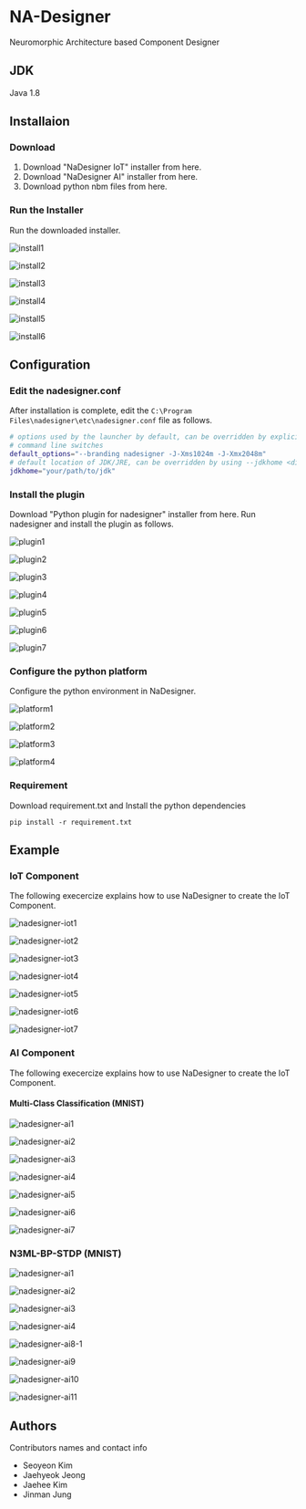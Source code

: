# NA-Designer
Neuromorphic Architecture based Component Designer


## JDK

Java 1.8

## Installaion

### Download 
 1. Download "NaDesigner IoT" installer from here. 
 2. Download "NaDesigner AI" installer from here. 
 3. Download python nbm files from here.

### Run the Installer
 Run the downloaded installer.

![install1](https://user-images.githubusercontent.com/45158796/170095361-ea3df8e7-300b-4017-8bbe-62e7900b871a.png)

![install2](https://user-images.githubusercontent.com/45158796/170095360-2922e3dd-ad21-4948-b379-84e78578be49.png)

![install3](https://user-images.githubusercontent.com/45158796/170095358-e864c7d7-2e68-4983-a652-bef67b0311d0.png)

![install4](https://user-images.githubusercontent.com/45158796/170095368-f4155685-d29a-48c6-9667-f63f50ca09cd.png)

![install5](https://user-images.githubusercontent.com/45158796/170095364-6a4b9d08-bad6-4159-83d9-83d734fda725.png)

![install6](https://user-images.githubusercontent.com/45158796/170095363-af2e5186-1761-4af9-b1e3-03541980711b.png)



## Configuration

### Edit the nadesigner.conf
 After installation is complete, edit the `C:\Program Files\nadesigner\etc\nadesigner.conf` file as follows.
 
 ```sh
 # options used by the launcher by default, can be overridden by explicit
 # command line switches
 default_options="--branding nadesigner -J-Xms1024m -J-Xmx2048m"
 # default location of JDK/JRE, can be overridden by using --jdkhome <dir> switch
 jdkhome="your/path/to/jdk"
 ```

### Install the plugin
  Download "Python plugin for nadesigner" installer from here. 
  Run nadesigner and install the plugin as follows. 

![plugin1](https://user-images.githubusercontent.com/45158796/170095413-5bbeee99-ce09-442f-abec-4685b929263f.png)

![plugin2](https://user-images.githubusercontent.com/45158796/170095410-1375959f-9987-49ef-9b12-db325d8a65fb.png)

![plugin3](https://user-images.githubusercontent.com/45158796/170095409-cbd736d5-8379-4a84-a965-288df2a12a9d.png)

![plugin4](https://user-images.githubusercontent.com/45158796/170095406-a939d98a-f529-402c-b04d-bc22d4acc711.png)

![plugin5](https://user-images.githubusercontent.com/45158796/170095403-478f9f3f-fc38-4855-bb97-f89cd276c0aa.png)

![plugin6](https://user-images.githubusercontent.com/45158796/170095397-0a373668-d0c8-4ea2-99e3-36670a1dc87d.png)

![plugin7](https://user-images.githubusercontent.com/45158796/170095391-7f1ccf32-9be6-4c2f-93a5-a4e6e05eab4d.png)


### Configure the python platform
  Configure the python environment in NaDesigner.

![platform1](https://user-images.githubusercontent.com/45158796/170095445-1db8170a-c307-4342-8396-b7ae33ce7a0f.png)

![platform2](https://user-images.githubusercontent.com/45158796/170095442-d8da6269-5c78-417a-a5c7-904f7c552d9e.png)

![platform3](https://user-images.githubusercontent.com/45158796/170095441-7cdecec7-6ad8-4f41-b72d-5f43ce8898c7.png)

![platform4](https://user-images.githubusercontent.com/45158796/170095448-81c5727f-3937-47cb-960f-4a9be5022375.png)


### Requirement
  Download requirement.txt and Install the python dependencies 
  ```
  pip install -r requirement.txt
  ```


## Example

### IoT Component 
  The following execercize explains how to use NaDesigner to create the IoT Component.
  
![nadesigner-iot1](https://user-images.githubusercontent.com/45158796/170095474-88f942dd-4f25-4ee4-8bff-d098c590ddac.png)

![nadesigner-iot2](https://user-images.githubusercontent.com/45158796/170095473-374623ff-d220-444b-bcb5-69c9cd781fa7.png)

![nadesigner-iot3](https://user-images.githubusercontent.com/45158796/170095472-8eeebf0b-bd52-4f7b-8e6f-58eb3c121c53.png)

![nadesigner-iot4](https://user-images.githubusercontent.com/45158796/170095468-3f78473c-c41c-4a14-be70-6f5dc3c083a7.png)

![nadesigner-iot5](https://user-images.githubusercontent.com/45158796/170095467-7bdad6fe-4ad6-48a2-919a-3d151ce7e466.png)

![nadesigner-iot6](https://user-images.githubusercontent.com/45158796/170095466-ed4a5203-3270-43d3-8143-6fa2ca6361ed.png)

![nadesigner-iot7](https://user-images.githubusercontent.com/45158796/170095463-58b4055d-48a8-4d8f-b7fb-ee58d100f7a6.png)


### AI Component
  The following execercize explains how to use NaDesigner to create the IoT Component.

#### Multi-Class Classification (MNIST)

![nadesigner-ai1](https://user-images.githubusercontent.com/45158796/170121560-1e660212-347d-44e9-9952-4a9675021250.png)

![nadesigner-ai2](https://user-images.githubusercontent.com/45158796/170121524-5152594f-9bbd-4876-a8c0-34ee94d53507.png)

![nadesigner-ai3](https://user-images.githubusercontent.com/45158796/170121531-76ddf581-b03c-45eb-b0f7-5c211441ad2f.png)

![nadesigner-ai4](https://user-images.githubusercontent.com/45158796/170121535-4c6a97df-b4a3-4dd1-af3f-2da1e544f23a.png)

![nadesigner-ai5](https://user-images.githubusercontent.com/45158796/170121540-ac67bee3-c021-44ad-beae-375e2d0828de.png)

![nadesigner-ai6](https://user-images.githubusercontent.com/45158796/170121544-2699da23-6aab-4d76-81a2-d30bbaa561fd.png)

![nadesigner-ai7](https://user-images.githubusercontent.com/45158796/170121546-908a7fef-c4c1-445c-b62b-b89cb0ce9a71.png)


### N3ML-BP-STDP (MNIST)

![nadesigner-ai1](https://user-images.githubusercontent.com/45158796/170121560-1e660212-347d-44e9-9952-4a9675021250.png)

![nadesigner-ai2](https://user-images.githubusercontent.com/45158796/170121524-5152594f-9bbd-4876-a8c0-34ee94d53507.png)

![nadesigner-ai3](https://user-images.githubusercontent.com/45158796/170121531-76ddf581-b03c-45eb-b0f7-5c211441ad2f.png)

![nadesigner-ai4](https://user-images.githubusercontent.com/45158796/170121535-4c6a97df-b4a3-4dd1-af3f-2da1e544f23a.png)


![nadesigner-ai8-1](https://user-images.githubusercontent.com/45158796/170122520-f320a8c4-65d3-4084-9859-e3ee4a055e16.png)


![nadesigner-ai9](https://user-images.githubusercontent.com/45158796/170121552-93419458-e565-43e1-ae92-a585d1a10d6d.png)

![nadesigner-ai10](https://user-images.githubusercontent.com/45158796/170121553-241de57a-c358-47bc-bc44-62f957a54048.png)

![nadesigner-ai11](https://user-images.githubusercontent.com/45158796/170121555-7e52cd6a-0405-48cd-9592-fc332456862e.png)


## Authors

  Contributors names and contact info
  
  - Seoyeon Kim
  - Jaehyeok Jeong
  - Jaehee Kim
  - Jinman Jung
